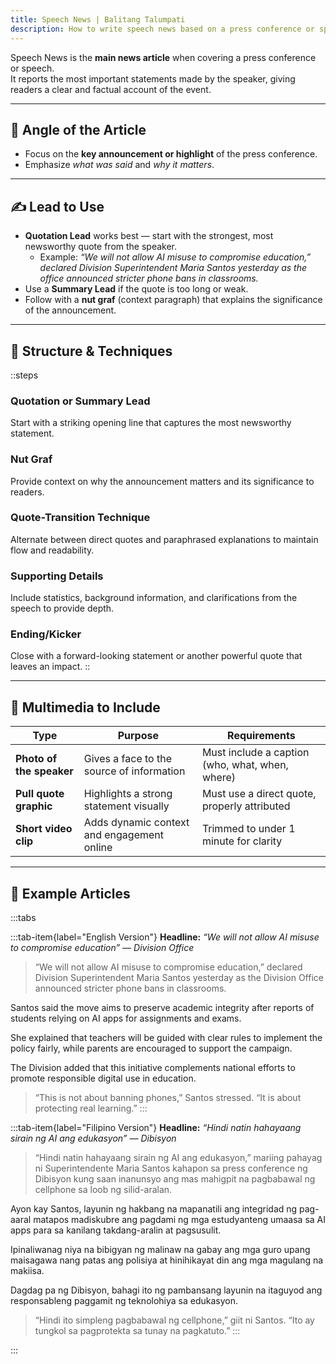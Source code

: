 ```yaml
---
title: Speech News | Balitang Talumpati
description: How to write speech news based on a press conference or speech event
---
```


Speech News is the **main news article** when covering a press conference or speech.  
It reports the most important statements made by the speaker, giving readers a clear and factual account of the event.  

---

## 🎯 Angle of the Article  
- Focus on the **key announcement or highlight** of the press conference.  
- Emphasize *what was said* and *why it matters*.  

---

## ✍️ Lead to Use  
- **Quotation Lead** works best — start with the strongest, most newsworthy quote from the speaker.  
  - Example: *“We will not allow AI misuse to compromise education,” declared Division Superintendent Maria Santos yesterday as the office announced stricter phone bans in classrooms.*  
- Use a **Summary Lead** if the quote is too long or weak.  
- Follow with a **nut graf** (context paragraph) that explains the significance of the announcement.  

---

## 📝 Structure & Techniques  

::steps
### Quotation or Summary Lead
Start with a striking opening line that captures the most newsworthy statement.

### Nut Graf
Provide context on why the announcement matters and its significance to readers.

### Quote-Transition Technique
Alternate between direct quotes and paraphrased explanations to maintain flow and readability.

### Supporting Details
Include statistics, background information, and clarifications from the speech to provide depth.

### Ending/Kicker
Close with a forward-looking statement or another powerful quote that leaves an impact.
::

---

## 🎥 Multimedia to Include  

| Type | Purpose | Requirements |
|------|----------|--------------|
| **Photo of the speaker** | Gives a face to the source of information | Must include a caption (who, what, when, where) |
| **Pull quote graphic** | Highlights a strong statement visually | Must use a direct quote, properly attributed |
| **Short video clip** | Adds dynamic context and engagement online | Trimmed to under 1 minute for clarity |

---

## 📰 Example Articles  

:::tabs

:::tab-item{label="English Version"}
**Headline:** *“We will not allow AI misuse to compromise education” — Division Office*  

> “We will not allow AI misuse to compromise education,” declared Division Superintendent Maria Santos yesterday as the Division Office announced stricter phone bans in classrooms.  

Santos said the move aims to preserve academic integrity after reports of students relying on AI apps for assignments and exams.  

She explained that teachers will be guided with clear rules to implement the policy fairly, while parents are encouraged to support the campaign.  

The Division added that this initiative complements national efforts to promote responsible digital use in education.  

> “This is not about banning phones,” Santos stressed. “It is about protecting real learning.”
:::

:::tab-item{label="Filipino Version"}
**Headline:** *“Hindi natin hahayaang sirain ng AI ang edukasyon” — Dibisyon*  

> “Hindi natin hahayaang sirain ng AI ang edukasyon,” mariing pahayag ni Superintendente Maria Santos kahapon sa press conference ng Dibisyon kung saan inanunsyo ang mas mahigpit na pagbabawal ng cellphone sa loob ng silid-aralan.  

Ayon kay Santos, layunin ng hakbang na mapanatili ang integridad ng pag-aaral matapos madiskubre ang pagdami ng mga estudyanteng umaasa sa AI apps para sa kanilang takdang-aralin at pagsusulit.  

Ipinaliwanag niya na bibigyan ng malinaw na gabay ang mga guro upang maisagawa nang patas ang polisiya at hinihikayat din ang mga magulang na makiisa.  

Dagdag pa ng Dibisyon, bahagi ito ng pambansang layunin na itaguyod ang responsableng paggamit ng teknolohiya sa edukasyon.  

> “Hindi ito simpleng pagbabawal ng cellphone,” giit ni Santos. “Ito ay tungkol sa pagprotekta sa tunay na pagkatuto.”
:::

:::

